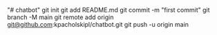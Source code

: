 "# chatbot"  git init git add README.md git commit -m "first commit" git branch -M main git remote add origin git@github.com:kpacholskipl/chatbot.git git push -u origin main
